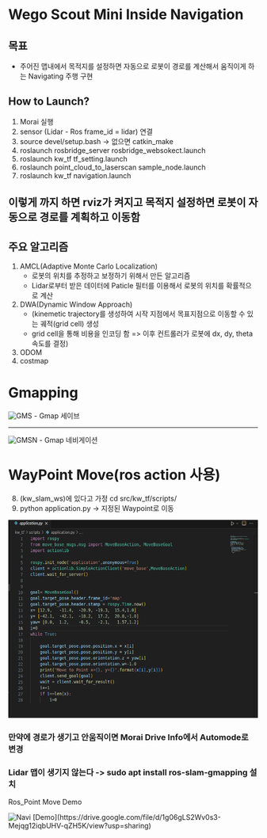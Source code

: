 # Wego Scout Mini Inside Navigation

## 목표
- 주어진 맵내에서 목적지를 설정하면 자동으로 로봇이 경로를 계산해서 움직이게 하는 Navigating 주행 구현

## How to Launch?

1. Morai 실행
2. sensor (Lidar - Ros frame_id = lidar) 연결 
3. source devel/setup.bash -> 없으면 catkin_make
4. roslaunch rosbridge_server rosbridge_websokect.launch
5. roslaunch kw_tf tf_setting.launch
6. roslaunch point_cloud_to_laserscan sample_node.launch
7. roslaunch kw_tf navigation.launch
   
이렇게 까지 하면 rviz가 켜지고 목적지 설정하면 로봇이 자동으로 경로를 계획하고 이동함
---

## 주요 알고리즘
   1. AMCL(Adaptive Monte Carlo Localization)
      - 로봇의 위치를 추정하고 보정하기 위해서 만든 알고리즘
      - Lidar로부터 받은 데이터에 Paticle 필터를 이용해서 로봇의 위치를 확률적으로 계산
   2. DWA(Dynamic Window Approach)
      - (kinemetic trajectory를 생성하여 시작 지점에서 목표지점으로 이동할 수 있는 궤적(grid cell) 생성
      - grid cell을 통해 비용을 인코딩 함 => 이후 컨트롤러가 로봇에 dx, dy, theta 속도를 결정)
   4. ODOM
   5. costmap

# Gmapping 

<img src="./image/gmapping.gif" title="Gmapping Start" alt="GMS">
- Gmap 세이브

---

<img src="./image/gmapping_navi.gif" title="Gmapping Navi Start" alt="GMSN">
- Gmap 네비게이션

# WayPoint Move(ros action 사용)

8. (kw_slam_ws)에 있다고 가정 cd src/kw_tf/scripts/
9. python application.py -> 지정된 Waypoint로 이동
<img src="./image/application.png" width="600px" height="400px" title="Application Code Img" alt="Code">

### 만약에 경로가 생기고 안움직이면 Morai Drive Info에서 Automode로 변경
### Lidar 맵이 생기지 않는다 -> sudo apt install ros-slam-gmapping 설치
Ros_Point Move Demo

<img src="./image/point_navigator.gif" title="point_navi" alt="Navi">
[Demo](https://drive.google.com/file/d/1g06gLS2Wv0s3-Mejqg12iqbUHV-qZH5K/view?usp=sharing)
